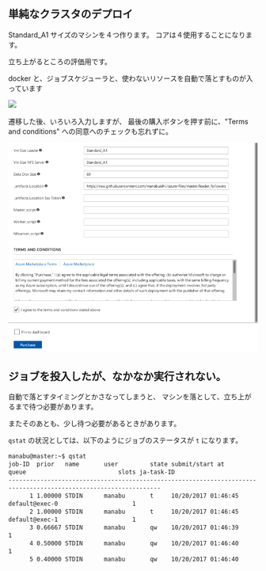 

## 単純なクラスタのデプロイ

Standard_A1 サイズのマシンを４つ作ります。
コアは４使用することになります。

立ち上がるところの評価用です。


docker と、ジョブスケジューラと、使わないリソースを自動で落とすものが入っています

<a href="https://portal.azure.com/#create/Microsoft.Template/uri/https%3A%2F%2Fraw.githubusercontent.com%2Fmanabuishii%2Fazure-files%2Fmaster%2Fsmall_set%2Fazuredeploy.json" target="_blank">
    <img src="http://azuredeploy.net/deploybutton.png"/>
</a>

遷移した後、いろいろ入力しますが、
最後の購入ボタンを押す前に、"Terms and conditions" への同意へのチェックも忘れずに。

![Terms and conditions](./images/termsandconditions.png "Terms and Conditions image")

## ジョブを投入したが、なかなか実行されない。

自動で落とすタイミングとかさなってしまうと、
マシンを落として、立ち上がるまで待つ必要があります。

またそのあとも、少し待つ必要があるときがあります。

`qstat` の状況としては、以下のようにジョブのステータスが `t` になります。

```
manabu@master:~$ qstat
job-ID  prior   name       user         state submit/start at     queue                          slots ja-task-ID 
-----------------------------------------------------------------------------------------------------------------
      1 1.00000 STDIN      manabu       t     10/20/2017 01:46:45 default@exec-0                     1        
      2 1.00000 STDIN      manabu       t     10/20/2017 01:46:45 default@exec-1                     1        
      3 0.66667 STDIN      manabu       qw    10/20/2017 01:46:39                                    1        
      4 0.50000 STDIN      manabu       qw    10/20/2017 01:46:40                                    1        
      5 0.40000 STDIN      manabu       qw    10/20/2017 01:46:40   
```